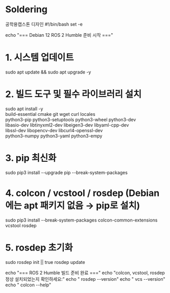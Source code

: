 # Soldering
공학용캡스톤 디자인
#!/bin/bash
set -e

echo "=== Debian 12 ROS 2 Humble 준비 시작 ==="

# 1. 시스템 업데이트
sudo apt update && sudo apt upgrade -y

# 2. 빌드 도구 및 필수 라이브러리 설치
sudo apt install -y \
  build-essential cmake git wget curl locales \
  python3-pip python3-setuptools python3-wheel python3-dev \
  libasio-dev libtinyxml2-dev libeigen3-dev libyaml-cpp-dev \
  libssl-dev libopencv-dev libcurl4-openssl-dev \
  python3-numpy python3-yaml python3-empy

# 3. pip 최신화
sudo pip3 install --upgrade pip --break-system-packages

# 4. colcon / vcstool / rosdep (Debian에는 apt 패키지 없음 → pip로 설치)
sudo pip3 install --break-system-packages colcon-common-extensions vcstool rosdep

# 5. rosdep 초기화
sudo rosdep init || true
rosdep update

echo "=== ROS 2 Humble 빌드 준비 완료 ==="
echo "colcon, vcstool, rosdep 정상 설치되었는지 확인하세요:"
echo "  rosdep --version"
echo "  vcs --version"
echo "  colcon --help"
